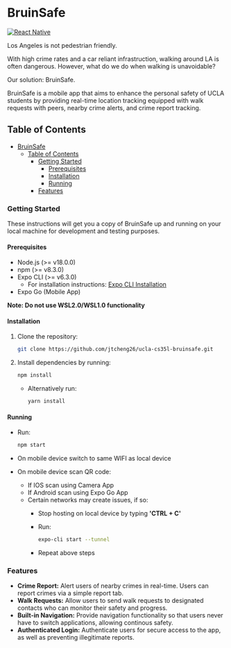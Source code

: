 # BruinSafe

[![React Native](https://img.shields.io/badge/React%20Native-v0.64.2-blue.svg)](https://facebook.github.io/react-native/)

Los Angeles is not pedestrian friendly.

With high crime rates and a car reliant infrastruction, walking around LA
is often dangerous. However, what do we do when walking is unavoidable?

Our solution: BruinSafe.

BruinSafe is a mobile app that aims to enhance the personal safety of UCLA students by providing real-time location tracking equipped with walk requests with peers, nearby crime alerts, and crime report tracking.

## Table of Contents

- [BruinSafe](#bruinsafe)
  - [Table of Contents](#table-of-contents)
    - [Getting Started](#getting-started)
      - [Prerequisites](#prerequisites)
      - [Installation](#installation)
      - [Running](#running)
    - [Features](#features)

### Getting Started

These instructions will get you a copy of BruinSafe up and running on your local machine for development and testing purposes.

#### Prerequisites

- Node.js (>= v18.0.0)
- npm (>= v8.3.0)
- Expo CLI (>= v6.3.0)
  - For installation instructions: [Expo CLI Installation](https://docs.expo.dev/more/expo-cli#installation)
- Expo Go (Mobile App)

**Note: Do not use WSL2.0/WSL1.0 functionality**

#### Installation

1. Clone the repository:

   ```bash
   git clone https://github.com/jtcheng26/ucla-cs35l-bruinsafe.git
    ```

2. Install dependencies by running:

   ```bash
   npm install
   ```

   - Alternatively run:

        ```bash
        yarn install
        ```

#### Running

- Run:

    ```bash
    npm start
    ```

- On mobile device switch to same WIFI as local device
- On mobile device scan QR code:
  - If IOS scan using Camera App
  - If Android scan using Expo Go App
  - Certain networks may create issues, if so:
    - Stop hosting on local device by typing **'CTRL + C'**
    - Run:

        ```bash
        expo-cli start --tunnel
        ```

    - Repeat above steps

### Features

- **Crime Report:** Alert users of nearby crimes in real-time. Users can report crimes via a simple report tab.
- **Walk Requests:** Allow users to send walk requests to designated contacts who can monitor their safety and progress.
- **Built-in Navigation:** Provide navigation functionality so that users never have to switch applications, allowing continous safety.
- **Authenticated Login:** Authenticate users for secure access to the app, as well as preventing illegitimate reports.
